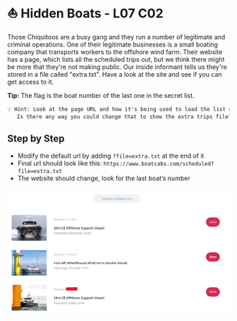 # ⛵ Hidden Boats - L07 C02

Those Chiquitoos are a busy gang and they run a number of legitimate and criminal operations. One of their legitimate businesses is a small boating company that transports workers to the offshore wind farm. Their website has a page, which lists all the scheduled trips out, but we think there might be more that they're not making public. Our inside informant tells us they're stored in a file called "extra.txt". Have a look at the site and see if you can get access to it.

**Tip:** The flag is the boat number of the last one in the secret list.

```txt
💡 Hint: Look at the page URL and how it's being used to load the list of scheduled trips.
   Is there any way you could change that to show the extra trips file?
```

## Step by Step

- Modify the default url by adding `?file=extra.txt` at the end of it
- Final url should look like this: `https://www.boatcabs.com/scheduled?file=extra.txt`
- The website should change, look for the last boat’s number

![image of the extra trips](/assets/hiddenboats1.png)

